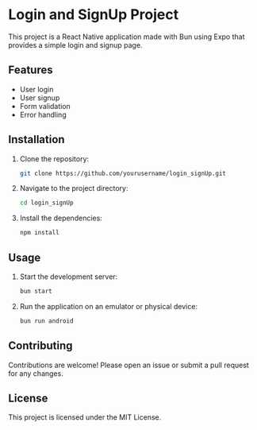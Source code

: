 # Login and SignUp Project

This project is a React Native application made with Bun using Expo that provides a simple login and signup page.

## Features

- User login
- User signup
- Form validation
- Error handling

## Installation

1. Clone the repository:
   ```sh
   git clone https://github.com/yourusername/login_signUp.git
   ```
2. Navigate to the project directory:
   ```sh
   cd login_signUp
   ```
3. Install the dependencies:
   ```sh
   npm install
   ```

## Usage

1. Start the development server:
   ```sh
   bun start
   ```
2. Run the application on an emulator or physical device:
   ```sh
   bun run android
   ```

## Contributing

Contributions are welcome! Please open an issue or submit a pull request for any changes.

## License

This project is licensed under the MIT License.